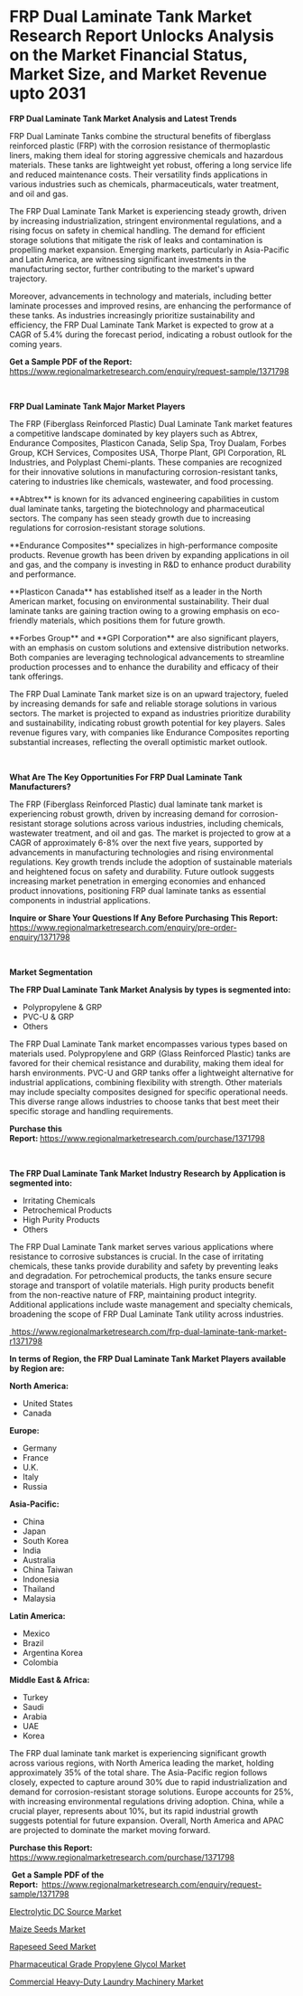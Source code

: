 <p><h1>FRP Dual Laminate Tank Market Research Report Unlocks Analysis on the Market Financial Status, Market Size, and Market Revenue upto 2031</h1></p><p><strong>FRP Dual Laminate Tank Market Analysis and Latest Trends</strong></p>
<p><p>FRP Dual Laminate Tanks combine the structural benefits of fiberglass reinforced plastic (FRP) with the corrosion resistance of thermoplastic liners, making them ideal for storing aggressive chemicals and hazardous materials. These tanks are lightweight yet robust, offering a long service life and reduced maintenance costs. Their versatility finds applications in various industries such as chemicals, pharmaceuticals, water treatment, and oil and gas. </p><p>The FRP Dual Laminate Tank Market is experiencing steady growth, driven by increasing industrialization, stringent environmental regulations, and a rising focus on safety in chemical handling. The demand for efficient storage solutions that mitigate the risk of leaks and contamination is propelling market expansion. Emerging markets, particularly in Asia-Pacific and Latin America, are witnessing significant investments in the manufacturing sector, further contributing to the market's upward trajectory. </p><p>Moreover, advancements in technology and materials, including better laminate processes and improved resins, are enhancing the performance of these tanks. As industries increasingly prioritize sustainability and efficiency, the FRP Dual Laminate Tank Market is expected to grow at a CAGR of 5.4% during the forecast period, indicating a robust outlook for the coming years.</p></p>
<p><strong>Get a Sample PDF of the Report:&nbsp;</strong> <a href="https://www.regionalmarketresearch.com/enquiry/request-sample/1371798">https://www.regionalmarketresearch.com/enquiry/request-sample/1371798</a></p>
<p>&nbsp;</p>
<p><strong>FRP Dual Laminate Tank Major Market Players</strong></p>
<p><p>The FRP (Fiberglass Reinforced Plastic) Dual Laminate Tank market features a competitive landscape dominated by key players such as Abtrex, Endurance Composites, Plasticon Canada, Selip Spa, Troy Dualam, Forbes Group, KCH Services, Composites USA, Thorpe Plant, GPI Corporation, RL Industries, and Polyplast Chemi-plants. These companies are recognized for their innovative solutions in manufacturing corrosion-resistant tanks, catering to industries like chemicals, wastewater, and food processing.</p><p>**Abtrex** is known for its advanced engineering capabilities in custom dual laminate tanks, targeting the biotechnology and pharmaceutical sectors. The company has seen steady growth due to increasing regulations for corrosion-resistant storage solutions.</p><p>**Endurance Composites** specializes in high-performance composite products. Revenue growth has been driven by expanding applications in oil and gas, and the company is investing in R&D to enhance product durability and performance.</p><p>**Plasticon Canada** has established itself as a leader in the North American market, focusing on environmental sustainability. Their dual laminate tanks are gaining traction owing to a growing emphasis on eco-friendly materials, which positions them for future growth.</p><p>**Forbes Group** and **GPI Corporation** are also significant players, with an emphasis on custom solutions and extensive distribution networks. Both companies are leveraging technological advancements to streamline production processes and to enhance the durability and efficacy of their tank offerings.</p><p>The FRP Dual Laminate Tank market size is on an upward trajectory, fueled by increasing demands for safe and reliable storage solutions in various sectors. The market is projected to expand as industries prioritize durability and sustainability, indicating robust growth potential for key players. Sales revenue figures vary, with companies like Endurance Composites reporting substantial increases, reflecting the overall optimistic market outlook.</p></p>
<p>&nbsp;</p>
<p><strong>What Are The Key Opportunities For FRP Dual Laminate Tank Manufacturers?</strong></p>
<p><p>The FRP (Fiberglass Reinforced Plastic) dual laminate tank market is experiencing robust growth, driven by increasing demand for corrosion-resistant storage solutions across various industries, including chemicals, wastewater treatment, and oil and gas. The market is projected to grow at a CAGR of approximately 6-8% over the next five years, supported by advancements in manufacturing technologies and rising environmental regulations. Key growth trends include the adoption of sustainable materials and heightened focus on safety and durability. Future outlook suggests increasing market penetration in emerging economies and enhanced product innovations, positioning FRP dual laminate tanks as essential components in industrial applications.</p></p>
<p><strong>Inquire or Share Your Questions If Any Before Purchasing This Report:</strong> <a href="https://www.regionalmarketresearch.com/enquiry/pre-order-enquiry/1371798">https://www.regionalmarketresearch.com/enquiry/pre-order-enquiry/1371798</a></p>
<p>&nbsp;</p>
<p><strong>Market Segmentation</strong></p>
<p><strong>The FRP Dual Laminate Tank Market Analysis by types is segmented into:</strong></p>
<p><ul><li>Polypropylene & GRP</li><li>PVC-U & GRP</li><li>Others</li></ul></p>
<p><p>The FRP Dual Laminate Tank market encompasses various types based on materials used. Polypropylene and GRP (Glass Reinforced Plastic) tanks are favored for their chemical resistance and durability, making them ideal for harsh environments. PVC-U and GRP tanks offer a lightweight alternative for industrial applications, combining flexibility with strength. Other materials may include specialty composites designed for specific operational needs. This diverse range allows industries to choose tanks that best meet their specific storage and handling requirements.</p></p>
<p><strong>Purchase this Report:&nbsp;</strong><a href="https://www.regionalmarketresearch.com/purchase/1371798">https://www.regionalmarketresearch.com/purchase/1371798</a></p>
<p>&nbsp;</p>
<p><strong>The FRP Dual Laminate Tank Market Industry Research by Application is segmented into:</strong></p>
<p><ul><li>Irritating Chemicals</li><li>Petrochemical Products</li><li>High Purity Products</li><li>Others</li></ul></p>
<p><p>The FRP Dual Laminate Tank market serves various applications where resistance to corrosive substances is crucial. In the case of irritating chemicals, these tanks provide durability and safety by preventing leaks and degradation. For petrochemical products, the tanks ensure secure storage and transport of volatile materials. High purity products benefit from the non-reactive nature of FRP, maintaining product integrity. Additional applications include waste management and specialty chemicals, broadening the scope of FRP Dual Laminate Tank utility across industries.</p></p>
<p><a href="https://www.regionalmarketresearch.com/frp-dual-laminate-tank-market-r1371798">&nbsp;https://www.regionalmarketresearch.com/frp-dual-laminate-tank-market-r1371798</a></p>
<p><strong>In terms of Region, the FRP Dual Laminate Tank Market Players available by Region are:</strong></p>
<p>
    <p> <strong> North America: </strong>
        <ul>
            <li>United States</li>
            <li>Canada</li>
        </ul>
        </p> 
    <p> <strong> Europe: </strong>
        <ul>
            <li>Germany</li>
            <li>France</li>
            <li>U.K.</li>
            <li>Italy</li>
            <li>Russia</li>
        </ul>
        </p> 
    <p> <strong> Asia-Pacific: </strong>
        <ul>
            <li>China</li>
            <li>Japan</li>
            <li>South Korea</li>
            <li>India</li>
            <li>Australia</li>
            <li>China Taiwan</li>
            <li>Indonesia</li>
            <li>Thailand</li>
            <li>Malaysia</li>
        </ul>
        </p> 
    <p> <strong> Latin America: </strong>
        <ul>
            <li>Mexico</li>
            <li>Brazil</li>
            <li>Argentina Korea</li>
            <li>Colombia</li>
        </ul>
        </p> 
    <p> <strong> Middle East & Africa: </strong>
        <ul>
            <li>Turkey</li>
            <li>Saudi</li>
            <li>Arabia</li>
            <li>UAE</li>
            <li>Korea</li>
        </ul>
    </p>
    </p>
<p><p>The FRP dual laminate tank market is experiencing significant growth across various regions, with North America leading the market, holding approximately 35% of the total share. The Asia-Pacific region follows closely, expected to capture around 30% due to rapid industrialization and demand for corrosion-resistant storage solutions. Europe accounts for 25%, with increasing environmental regulations driving adoption. China, while a crucial player, represents about 10%, but its rapid industrial growth suggests potential for future expansion. Overall, North America and APAC are projected to dominate the market moving forward.</p></p>
<p><strong>Purchase this Report: </strong><a href="https://www.regionalmarketresearch.com/purchase/1371798">https://www.regionalmarketresearch.com/purchase/1371798</a></p>
<p>&nbsp;<strong>Get a Sample PDF of the Report:&nbsp;&nbsp;</strong><a href="https://www.regionalmarketresearch.com/enquiry/request-sample/1371798">https://www.regionalmarketresearch.com/enquiry/request-sample/1371798</a></p>
<p><strong></strong></p>
<p><p><a href="https://medium.com/@lulukerluke_76335/global-electrolytic-dc-source-market-share-and-growth-opportunities-and-market-size-growing-with-a-cc35147d70a9?postPublishedType=repub">Electrolytic DC Source Market</a></p><p><a href="https://www.linkedin.com/pulse/market-leaders-laggards-global-maize-seeds-trends-forecast-tx8se?trackingId=dDPhl%2BRFSeWr32ZtyLNgVg%3D%3D">Maize Seeds Market</a></p><p><a href="https://www.linkedin.com/pulse/global-rapeseed-seed-industry-analysis-report-market-size-1xeze?trackingId=n6%2BqyaL7SC2VXSV4Ht87bQ%3D%3D">Rapeseed Seed Market</a></p><p><a href="https://github.com/SanjidaMahmud54/Market-Research-Report-List-1/blob/main/pharmaceutical-grade-propylene-glycol-market.md">Pharmaceutical Grade Propylene Glycol Market</a></p><p><a href="https://medium.com/@lulukerluke_76335/comprehensive-analysis-of-the-global-commercial-heavy-duty-laundry-machinery-market-growth-trends-d4509b165c12?postPublishedType=repub">Commercial Heavy-Duty Laundry Machinery Market</a></p></p>